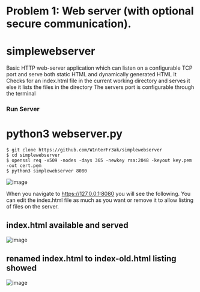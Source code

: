 # Problem 1: Web server (with optional secure communication).
# simplewebserver
Basic HTTP web-server application which can listen on a configurable TCP port and serve both static HTML and dynamically generated HTML
It Checks for an index.html file in the current working directory and serves it else it lists the files in the directory
The servers port is configurable through the terminal

### Run Server
# python3 webserver.py <port>
```
$ git clone https://github.com/W1nterFr3ak/simplewebserver
$ cd simplewebserver
$ openssl req -x509 -nodes -days 365 -newkey rsa:2048 -keyout key.pem -out cert.pem
$ python3 simplewebserver 8080
```
  ![image](https://user-images.githubusercontent.com/55146805/148377428-3c226593-f182-49f4-83ba-bb57602bc7f5.png)
  
  When you navigate to https://127.0.0.1:8080 you will see the following. You can edit the index.html file as much as you want or remove it to allow listing of files on the server.
  
  ## index.html available and served
![image](https://user-images.githubusercontent.com/55146805/148378002-ae78a05f-bcf9-4cf6-ad22-ecb50da0b2e4.png)
  
  ## renamed index.html to index-old.html listing showed
![image](https://user-images.githubusercontent.com/55146805/148378694-0b3656b0-4061-4cb6-82b1-8b818d46c76a.png)

